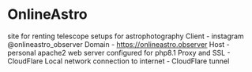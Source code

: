 # OnlineAstro
site for renting telescope setups for astrophotography
Client - instagram @onlineastro_observer
Domain - https://onlineastro.observer
Host - personal apache2 web server configured for php8.1
Proxy and SSL - CloudFlare
Local network connection to internet - CloudFlare tunnel
